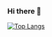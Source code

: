 ### Hi there 👋

[![Top Langs](https://github-readme-stats.vercel.app/api/top-langs/?username=evgenybukharev&layout=compact)](https://github.com/anuraghazra/github-readme-stats)

<!--
**evgenybukharev/evgenybukharev** is a ✨ _special_ ✨ repository because its `README.md` (this file) appears on your GitHub profile.

Here are some ideas to get you started:

- 🔭 I’m currently working on ...
- 🌱 I’m currently learning ...
- 👯 I’m looking to collaborate on ...
- 🤔 I’m looking for help with ...
- 💬 Ask me about ...
- 📫 How to reach me: ...
- 😄 Pronouns: ...
- ⚡ Fun fact: ...
-->
